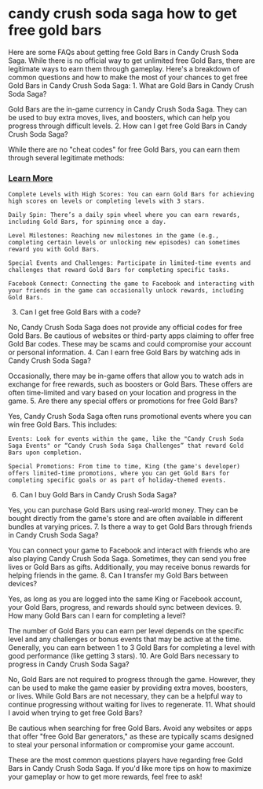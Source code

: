 <h1>candy crush soda saga how to get free gold bars</h1>
Here are some FAQs about getting free Gold Bars in Candy Crush Soda Saga. While there is no official way to get unlimited free Gold Bars, there are legitimate ways to earn them through gameplay. Here's a breakdown of common questions and how to make the most of your chances to get free Gold Bars in Candy Crush Soda Saga:
1. What are Gold Bars in Candy Crush Soda Saga?

Gold Bars are the in-game currency in Candy Crush Soda Saga. They can be used to buy extra moves, lives, and boosters, which can help you progress through difficult levels.
2. How can I get free Gold Bars in Candy Crush Soda Saga?

While there are no "cheat codes" for free Gold Bars, you can earn them through several legitimate methods:

<h3><a href="https://allresources.xyz/candycrush.html/">Learn More</a></h3>

    Complete Levels with High Scores: You can earn Gold Bars for achieving high scores on levels or completing levels with 3 stars.

    Daily Spin: There’s a daily spin wheel where you can earn rewards, including Gold Bars, for spinning once a day.

    Level Milestones: Reaching new milestones in the game (e.g., completing certain levels or unlocking new episodes) can sometimes reward you with Gold Bars.

    Special Events and Challenges: Participate in limited-time events and challenges that reward Gold Bars for completing specific tasks.

    Facebook Connect: Connecting the game to Facebook and interacting with your friends in the game can occasionally unlock rewards, including Gold Bars.

3. Can I get free Gold Bars with a code?

No, Candy Crush Soda Saga does not provide any official codes for free Gold Bars. Be cautious of websites or third-party apps claiming to offer free Gold Bar codes. These may be scams and could compromise your account or personal information.
4. Can I earn free Gold Bars by watching ads in Candy Crush Soda Saga?

Occasionally, there may be in-game offers that allow you to watch ads in exchange for free rewards, such as boosters or Gold Bars. These offers are often time-limited and vary based on your location and progress in the game.
5. Are there any special offers or promotions for free Gold Bars?

Yes, Candy Crush Soda Saga often runs promotional events where you can win free Gold Bars. This includes:

    Events: Look for events within the game, like the "Candy Crush Soda Saga Events" or “Candy Crush Soda Saga Challenges” that reward Gold Bars upon completion.

    Special Promotions: From time to time, King (the game's developer) offers limited-time promotions, where you can get Gold Bars for completing specific goals or as part of holiday-themed events.

6. Can I buy Gold Bars in Candy Crush Soda Saga?

Yes, you can purchase Gold Bars using real-world money. They can be bought directly from the game's store and are often available in different bundles at varying prices.
7. Is there a way to get Gold Bars through friends in Candy Crush Soda Saga?

You can connect your game to Facebook and interact with friends who are also playing Candy Crush Soda Saga. Sometimes, they can send you free lives or Gold Bars as gifts. Additionally, you may receive bonus rewards for helping friends in the game.
8. Can I transfer my Gold Bars between devices?

Yes, as long as you are logged into the same King or Facebook account, your Gold Bars, progress, and rewards should sync between devices.
9. How many Gold Bars can I earn for completing a level?

The number of Gold Bars you can earn per level depends on the specific level and any challenges or bonus events that may be active at the time. Generally, you can earn between 1 to 3 Gold Bars for completing a level with good performance (like getting 3 stars).
10. Are Gold Bars necessary to progress in Candy Crush Soda Saga?

No, Gold Bars are not required to progress through the game. However, they can be used to make the game easier by providing extra moves, boosters, or lives. While Gold Bars are not necessary, they can be a helpful way to continue progressing without waiting for lives to regenerate.
11. What should I avoid when trying to get free Gold Bars?

Be cautious when searching for free Gold Bars. Avoid any websites or apps that offer "free Gold Bar generators," as these are typically scams designed to steal your personal information or compromise your game account.

These are the most common questions players have regarding free Gold Bars in Candy Crush Soda Saga. If you'd like more tips on how to maximize your gameplay or how to get more rewards, feel free to ask!
